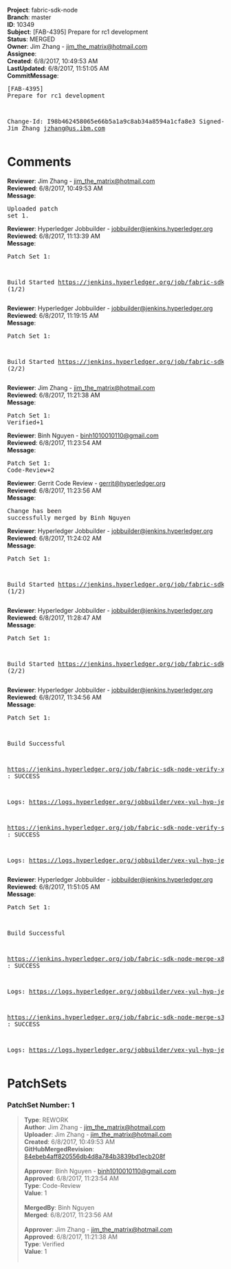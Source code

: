 <strong>Project</strong>: fabric-sdk-node<br><strong>Branch</strong>: master<br><strong>ID</strong>: 10349<br><strong>Subject</strong>: [FAB-4395] Prepare for rc1 development<br><strong>Status</strong>: MERGED<br><strong>Owner</strong>: Jim Zhang - jim_the_matrix@hotmail.com<br><strong>Assignee</strong>:<br><strong>Created</strong>: 6/8/2017, 10:49:53 AM<br><strong>LastUpdated</strong>: 6/8/2017, 11:51:05 AM<br><strong>CommitMessage</strong>:<br><pre>[FAB-4395] Prepare for rc1 development

Change-Id: I98b462458065e66b5a1a9c8ab34a8594a1cfa8e3
Signed-off-by: Jim Zhang <jzhang@us.ibm.com>
</pre><h1>Comments</h1><strong>Reviewer</strong>: Jim Zhang - jim_the_matrix@hotmail.com<br><strong>Reviewed</strong>: 6/8/2017, 10:49:53 AM<br><strong>Message</strong>: <pre>Uploaded patch set 1.</pre><strong>Reviewer</strong>: Hyperledger Jobbuilder - jobbuilder@jenkins.hyperledger.org<br><strong>Reviewed</strong>: 6/8/2017, 11:13:39 AM<br><strong>Message</strong>: <pre>Patch Set 1:

Build Started https://jenkins.hyperledger.org/job/fabric-sdk-node-verify-x86_64/1151/ (1/2)</pre><strong>Reviewer</strong>: Hyperledger Jobbuilder - jobbuilder@jenkins.hyperledger.org<br><strong>Reviewed</strong>: 6/8/2017, 11:19:15 AM<br><strong>Message</strong>: <pre>Patch Set 1:

Build Started https://jenkins.hyperledger.org/job/fabric-sdk-node-verify-s390x/619/ (2/2)</pre><strong>Reviewer</strong>: Jim Zhang - jim_the_matrix@hotmail.com<br><strong>Reviewed</strong>: 6/8/2017, 11:21:38 AM<br><strong>Message</strong>: <pre>Patch Set 1: Verified+1</pre><strong>Reviewer</strong>: Binh Nguyen - binh1010010110@gmail.com<br><strong>Reviewed</strong>: 6/8/2017, 11:23:54 AM<br><strong>Message</strong>: <pre>Patch Set 1: Code-Review+2</pre><strong>Reviewer</strong>: Gerrit Code Review - gerrit@hyperledger.org<br><strong>Reviewed</strong>: 6/8/2017, 11:23:56 AM<br><strong>Message</strong>: <pre>Change has been successfully merged by Binh Nguyen</pre><strong>Reviewer</strong>: Hyperledger Jobbuilder - jobbuilder@jenkins.hyperledger.org<br><strong>Reviewed</strong>: 6/8/2017, 11:24:02 AM<br><strong>Message</strong>: <pre>Patch Set 1:

Build Started https://jenkins.hyperledger.org/job/fabric-sdk-node-merge-s390x/171/ (1/2)</pre><strong>Reviewer</strong>: Hyperledger Jobbuilder - jobbuilder@jenkins.hyperledger.org<br><strong>Reviewed</strong>: 6/8/2017, 11:28:47 AM<br><strong>Message</strong>: <pre>Patch Set 1:

Build Started https://jenkins.hyperledger.org/job/fabric-sdk-node-merge-x86_64/346/ (2/2)</pre><strong>Reviewer</strong>: Hyperledger Jobbuilder - jobbuilder@jenkins.hyperledger.org<br><strong>Reviewed</strong>: 6/8/2017, 11:34:56 AM<br><strong>Message</strong>: <pre>Patch Set 1:

Build Successful 

https://jenkins.hyperledger.org/job/fabric-sdk-node-verify-x86_64/1151/ : SUCCESS

Logs: https://logs.hyperledger.org/jobbuilder/vex-yul-hyp-jenkins-1/fabric-sdk-node-verify-x86_64/1151

https://jenkins.hyperledger.org/job/fabric-sdk-node-verify-s390x/619/ : SUCCESS

Logs: https://logs.hyperledger.org/jobbuilder/vex-yul-hyp-jenkins-1/fabric-sdk-node-verify-s390x/619</pre><strong>Reviewer</strong>: Hyperledger Jobbuilder - jobbuilder@jenkins.hyperledger.org<br><strong>Reviewed</strong>: 6/8/2017, 11:51:05 AM<br><strong>Message</strong>: <pre>Patch Set 1:

Build Successful 

https://jenkins.hyperledger.org/job/fabric-sdk-node-merge-x86_64/346/ : SUCCESS

Logs: https://logs.hyperledger.org/jobbuilder/vex-yul-hyp-jenkins-1/fabric-sdk-node-merge-x86_64/346

https://jenkins.hyperledger.org/job/fabric-sdk-node-merge-s390x/171/ : SUCCESS

Logs: https://logs.hyperledger.org/jobbuilder/vex-yul-hyp-jenkins-1/fabric-sdk-node-merge-s390x/171</pre><h1>PatchSets</h1><h3>PatchSet Number: 1</h3><blockquote><strong>Type</strong>: REWORK<br><strong>Author</strong>: Jim Zhang - jim_the_matrix@hotmail.com<br><strong>Uploader</strong>: Jim Zhang - jim_the_matrix@hotmail.com<br><strong>Created</strong>: 6/8/2017, 10:49:53 AM<br><strong>GitHubMergedRevision</strong>: [84ebeb4aff820556db4d8a784b3839bd1ecb208f](https://github.com/hyperledger/fabric-sdk-node/commit/84ebeb4aff820556db4d8a784b3839bd1ecb208f)<br><br><strong>Approver</strong>: Binh Nguyen - binh1010010110@gmail.com<br><strong>Approved</strong>: 6/8/2017, 11:23:54 AM<br><strong>Type</strong>: Code-Review<br><strong>Value</strong>: 1<br><br><strong>MergedBy</strong>: Binh Nguyen<br><strong>Merged</strong>: 6/8/2017, 11:23:56 AM<br><br><strong>Approver</strong>: Jim Zhang - jim_the_matrix@hotmail.com<br><strong>Approved</strong>: 6/8/2017, 11:21:38 AM<br><strong>Type</strong>: Verified<br><strong>Value</strong>: 1<br><br></blockquote>